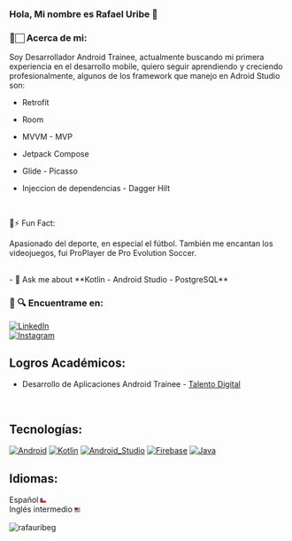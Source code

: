### Hola, Mi nombre es Rafael Uribe 👋





<h3 align="left">🔹🏻 Acerca de mi:</h3>

Soy Desarrollador Android Trainee, actualmente buscando mi primera experiencia en el desarrollo mobile, quiero seguir aprendiendo y creciendo
profesionalmente, algunos de los framework que manejo en Adroid Studio son:

- Retrofit

- Room

- MVVM - MVP

- Jetpack Compose

- Glide - Picasso

- Injeccion de dependencias - Dagger Hilt

</br>

🔹⚡ Fun Fact:

Apasionado del deporte, en especial el fútbol. También me encantan los videojuegos, fui ProPlayer de Pro Evolution Soccer. 

</br>
- 💬 Ask me about **Kotlin - Android Studio - PostgreSQL**



<h3 align="left">🔸 🔍 Encuentrame en:</h3>
<p align="left">

[![LinkedIn](https://img.shields.io/badge/LinkedIn-RafaUribeG-0077B5?style=for-the-badge&logo=linkedin&logoColor=white&labelColor=101010)](https://www.linkedin.com/in/rafauribeg/)    
[![Instagram](https://img.shields.io/badge/Instagram-@rafauribeg-E4405F?style=for-the-badge&logo=instagram&logoColor=white&labelColor=101010)](https://www.instagram.com/rafauribeg/?hl=es)
 
 

## Logros Académicos:

- Desarrollo de Aplicaciones Android Trainee - [Talento Digital](https://www.credly.com/badges/0af18ef4-983e-42de-bc95-c7f680cf4c50/linked_in?t=rgetfn)

</br>
  


## Tecnologías:

[![Android](https://img.shields.io/badge/Android-3DDC84?style=for-the-badge&logo=android&logoColor=white&labelColor=101010)]()
[![Kotlin](https://img.shields.io/badge/Kotlin-0095D5?style=for-the-badge&logo=kotlin&logoColor=white&labelColor=101010)]()
[![Android_Studio](https://img.shields.io/badge/Android_Studio-3DDC84?style=for-the-badge&logo=android-studio&logoColor=white&labelColor=101010)]()
[![Firebase](https://img.shields.io/badge/Firebase-FFCA28?style=for-the-badge&logo=firebase&logoColor=white&labelColor=101010)]()
[![Java](https://img.shields.io/badge/Java-007396?style=for-the-badge&logo=java&logoColor=white&labelColor=101010)]()
</br>





## Idiomas:

Español  <img src="https://raw.githubusercontent.com/lipis/flag-icons/main/flags/4x3/cl.svg"  width="2%">
</br>
Inglés intermedio  <img src="https://raw.githubusercontent.com/lipis/flag-icons/main/flags/4x3/us.svg" width="2%">

<p><img align="center" src="https://github-readme-stats.vercel.app/api/top-langs?username=RafaUribeG&show_icons=true&locale=en&layout=compact" alt="rafauribeg" /></p>
</br>


